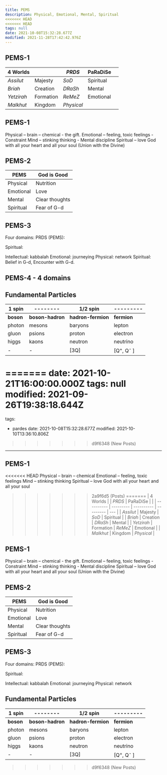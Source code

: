 ```yaml
---
title: PEMS
description: Physical, Emotional, Mental, Spiritual
<<<<<<< HEAD
<<<<<<< HEAD
tags: null
date: 2021-10-08T15:32:28.677Z
modified: 2021-11-28T17:42:42.976Z
---
```


## PEMS-1

| 4 Worlds   |           | _PRDS_     | PaRaDiSe  |     |
| ---------- | --------- | ---------- | --------- | --- |
| _Assilut_  | Majesty   | _SoD_      | Spiritual |
| _Briah_    | Creation  | _DRaSh_    | Mental    |
| _Yetzirah_ | Formation | _ReMeZ_    | Emotional |
| _Malkhut_  | Kingdom   | _Physical_ |

## PEMS-1

Physical – brain – chemical - the gift.
Emotional – feeling, toxic feelings - Constraint
Mind – stinking thinking - Mental discipline
Spiritual – love God with all your heart and all your soul (Union with the Divine)

## PEMS-2

| PEMS      | God is Good    |
| --------- | -------------- |
| Physical  | Nutrition      |
| Emotional | Love           |
| Mental    | Clear thoughts |
| Spiritual | Fear of G-d    |

## PEMS-3

Four domains: PRDS (PEMS):

Spiritual:

Intellectual: kabbalah
Emotional: journeying
Physical: network
Spiritual: Belief in G-d, Encounter with G-d.

## PEMS-4 - 4 domains

## Fundamental Particles

| 1 spin    | --------         | 1/2 spin           | ---------                            |
| --------- | ---------------- | ------------------ | ------------------------------------ |
| **boson** | **boson-hadron** | **hadron-fermion** | **fermion**                          |
| photon    | mesons           | baryons            | lepton                               |
| gluon     | psions           | proton             | electron                             |
| higgs     | kaons            | neutron            | neutrino                             |
| -         | -                | [3Q]               | [Q<sup>+</sup>, Q<sup>-&nbsp;</sup>] |
=======
date: 2021-10-21T16:00:00.000Z
tags: null
modified: 2021-09-26T19:38:18.644Z
=======
tags:
  - pardes
date: 2021-10-08T15:32:28.677Z
modified: 2021-10-10T13:36:10.806Z
>>>>>>> d9f6348 (New Posts)
---

## PEMS-1

<<<<<<< HEAD
Physical – brain – chemical
Emotional – feeling, toxic feelings
Mind – stinking thinking
Spiritual – love God with all your heart and all your soul
>>>>>>> 2a9f6d5 (Posts)
=======
| 4 Worlds   |           | _PRDS_     | PaRaDiSe  |     |
| ---------- | --------- | ---------- | --------- | --- |
| _Assilut_  | Majesty   | _SoD_      | Spiritual |
| _Briah_    | Creation  | _DRaSh_    | Mental    |
| _Yetzirah_ | Formation | _ReMeZ_    | Emotional |
| _Malkhut_  | Kingdom   | _Physical_ |

## PEMS-1

Physical – brain – chemical - the gift.
Emotional – feeling, toxic feelings - Constraint
Mind – stinking thinking - Mental discipline
Spiritual – love God with all your heart and all your soul (Union with the Divine)

## PEMS-2

| PEMS      | God is Good    |
| --------- | -------------- |
| Physical  | Nutrition      |
| Emotional | Love           |
| Mental    | Clear thoughts |
| Spiritual | Fear of G-d    |

## PEMS-3

Four domains: PRDS (PEMS):

Spiritual:

Intellectual: kabbalah
Emotional: journeying
Physical: network

## Fundamental Particles

| 1 spin    | --------         | 1/2 spin           | ---------                            |
| --------- | ---------------- | ------------------ | ------------------------------------ |
| **boson** | **boson-hadron** | **hadron-fermion** | **fermion**                          |
| photon    | mesons           | baryons            | lepton                               |
| gluon     | psions           | proton             | electron                             |
| higgs     | kaons            | neutron            | neutrino                             |
| -         | -                | [3Q]               | [Q<sup>+</sup>, Q<sup>-&nbsp;</sup>] |
>>>>>>> d9f6348 (New Posts)
